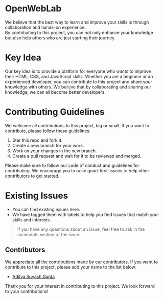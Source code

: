 # OpenWebLab

We believe that the best way to learn and improve your skills is through collaboration and hands-on experience.
<br>
By contributing to this project, you can not only enhance your knowledge but also help others who are just starting their journey.

# Key Idea

Our key idea is to provide a platform for everyone who wants to improve their HTML, CSS, and JavaScript skills. Whether you are a beginner or an experienced developer, you can contribute to this project and share your knowledge with others. We believe that by collaborating and sharing our knowledge, we can all become better developers.

# Contributing Guidelines

We welcome all contributions to this project, big or small. If you want to contribute, please follow these guidelines:

1. Star this repo and fork it.
2. Create a new branch for your work.
3. Work on your changes in the new branch.
4. Create a pull request and wait for it to be reviewed and merged.

Please make sure to follow our code of conduct and guidelines for contributing. We encourage you to raise good-first-issues to help other contributors to get started.

# Existing Issues

- You can find existing issues here. 
- We have tagged them with labels to help you find issues that match your skills and interests.
> If you have any questions about an issue, feel free to ask in the comments section of the issue.

## Contributors

We appreciate all the contributions made by our contributors. If you want to contribute to this project, please add your name to the list below:

- [Aditya Suyash Gupta](https://github.com/adisuyash)

Thank you for your interest in contributing to this project. We look forward to your contributions!
